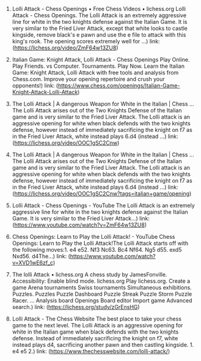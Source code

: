 ---
---
1. Lolli Attack - Chess Openings • Free Chess Videos • lichess.org
Lolli Attack - Chess Openings. The Lolli Attack is an extremely aggressive line for white in the two knights defense against the Italian Game. It is very similar to the Fried Liver Attack, except that white looks to castle kingside, remove black's e pawn and use the e file to attack with this king's rook. The opening scores extremely well for ...)
link: (https://lichess.org/video/ZmF64w13ZU8)


2. Italian Game: Knight Attack, Lolli Attack - Chess Openings
Play Online. Play Friends. vs Computer. Tournaments. Play Now. Learn the Italian Game: Knight Attack, Lolli Attack with free tools and analysis from Chess.com. Improve your opening repertoire and crush your opponents!)
link: (https://www.chess.com/openings/Italian-Game-Knight-Attack-Lolli-Attack)


3. The Lolli Attack | A dangerous Weapon for White in the Italian | Chess ...
The Lolli Attack arises out of the Two Knights Defense of the Italian game and is very similar to the Fried Liver Attack. The Lolli attack is an aggressive opening for white when black defends with the two knights defense, however instead of immediately sacrificing the knight on f7 as in the Fried Liver Attack, white instead plays 6.d4 (instead ...)
link: (https://lichess.org/video/OOC1gSC2Cnw)


4. The Lolli Attack | A dangerous Weapon for White in the Italian | Chess ...
The Lolli Attack arises out of the Two Knights Defense of the Italian game and is very similar to the Fried Liver Attack. The Lolli attack is an aggressive opening for white when black defends with the two knights defense, however instead of immediately sacrificing the knight on f7 as in the Fried Liver Attack, white instead plays 6.d4 (instead ...)
link: (https://lichess.org/video/OOC1gSC2Cnw?tags=italian+game/opening)


5. Lolli Attack - Chess Openings - YouTube
The Lolli Attack is an extremely aggressive line for white in the two knights defense against the Italian Game. It is very similar to the Fried Liver Attack...)
link: (https://www.youtube.com/watch?v=ZmF64w13ZU8)


6. Chess Openings: Learn to Play the Lolli Attack! - YouTube
Chess Openings: Learn to Play the Lolli Attack!The Lolli Attack starts off with the following moves:1. e4 e52. Nf3 Nc63. Bc4 Nf64. Ng5 d55. exd5 Nxd56. d4The...)
link: (https://www.youtube.com/watch?v=XVD1wE6zf_c)


7. The lolli Attack • lichess.org
A chess study by JamesFonville. Accessibility: Enable blind mode. lichess.org Play lichess.org. Create a game Arena tournaments Swiss tournaments Simultaneous exhibitions. Puzzles. Puzzles Puzzle Dashboard Puzzle Streak Puzzle Storm Puzzle Racer. ... Analysis board Openings Board editor Import game Advanced search.)
link: (https://lichess.org/study/zGrEnsHG)


8. Lolli Attack - The Chess Website
The best place to take your chess game to the next level. The Lolli Attack is an aggressive opening for white in the Italian game when black defends with the two knights defense. Instead of immediately sacrificing the knight on f7, white instead plays d4, sacrificing another pawn and then castling kingside. 1. e4 e5 2.)
link: (https://www.thechesswebsite.com/lolli-attack/)


